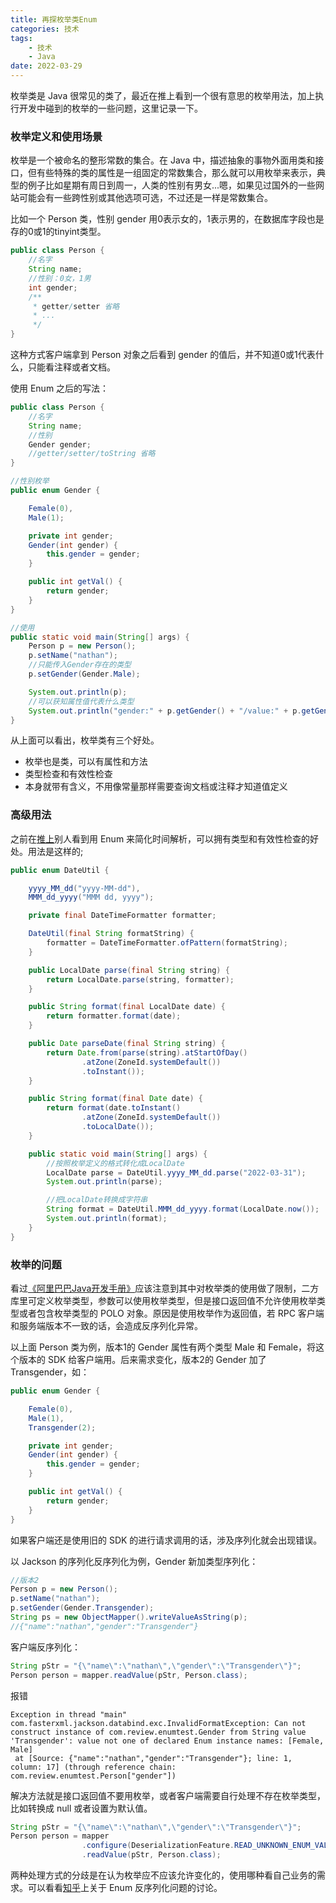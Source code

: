 ```yaml
---
title: 再探枚举类Enum
categories: 技术
tags: 
    - 技术
    - Java
date: 2022-03-29
---
```


枚举类是 Java 很常见的类了，最近在推上看到一个很有意思的枚举用法，加上执行开发中碰到的枚举的一些问题，这里记录一下。


### 枚举定义和使用场景

枚举是一个被命名的整形常数的集合。在 Java 中，描述抽象的事物外面用类和接口，但有些特殊的类的属性是一组固定的常数集合，那么就可以用枚举来表示，典型的例子比如星期有周日到周一，人类的性别有男女...嗯，如果见过国外的一些网站可能会有一些跨性别或其他选项可选，不过还是一样是常数集合。

比如一个 Person 类，性别 gender 用0表示女的，1表示男的，在数据库字段也是存的0或1的tinyint类型。

```java
public class Person {
    //名字
    String name;
    //性别：0女，1男
    int gender;
    /**
     * getter/setter 省略
     * ...
     */
}
```

这种方式客户端拿到 Person 对象之后看到 gender 的值后，并不知道0或1代表什么，只能看注释或者文档。

使用 Enum 之后的写法：

```java
public class Person {
    //名字
    String name;
    //性别
    Gender gender;
    //getter/setter/toString 省略
}

//性别枚举
public enum Gender {

    Female(0),
    Male(1);

    private int gender;
    Gender(int gender) {
        this.gender = gender;
    }

    public int getVal() {
        return gender;
    }
}

//使用
public static void main(String[] args) {
    Person p = new Person();
    p.setName("nathan");
    //只能传入Gender存在的类型
    p.setGender(Gender.Male);

    System.out.println(p);
    //可以获知属性值代表什么类型
    System.out.println("gender:" + p.getGender() + "/value:" + p.getGender().getVal());
}
```

从上面可以看出，枚举类有三个好处。
- 枚举也是类，可以有属性和方法
- 类型检查和有效性检查
- 本身就带有含义，不用像常量那样需要查询文档或注释才知道值定义

### 高级用法

之前在[推上](https://twitter.com/dblevins/status/1502481447935897601)别人看到用 Enum 来简化时间解析，可以拥有类型和有效性检查的好处。用法是这样的;

```java
public enum DateUtil {

    yyyy_MM_dd("yyyy-MM-dd"),
    MMM_dd_yyyy("MMM dd, yyyy");

    private final DateTimeFormatter formatter;

    DateUtil(final String formatString) {
        formatter = DateTimeFormatter.ofPattern(formatString);
    }

    public LocalDate parse(final String string) {
        return LocalDate.parse(string, formatter);
    }

    public String format(final LocalDate date) {
        return formatter.format(date);
    }

    public Date parseDate(final String string) {
        return Date.from(parse(string).atStartOfDay()
                .atZone(ZoneId.systemDefault())
                .toInstant());
    }

    public String format(final Date date) {
        return format(date.toInstant()
                .atZone(ZoneId.systemDefault())
                .toLocalDate());
    }

    public static void main(String[] args) {
        //按照枚举定义的格式转化成LocalDate
        LocalDate parse = DateUtil.yyyy_MM_dd.parse("2022-03-31");
        System.out.println(parse);

        //把LocalDate转换成字符串
        String format = DateUtil.MMM_dd_yyyy.format(LocalDate.now());
        System.out.println(format);
    }
}
```

### 枚举的问题

看过[《阿里巴巴Java开发手册》](https://github.com/alibaba/p3c)应该注意到其中对枚举类的使用做了限制，二方库里可定义枚举类型，参数可以使用枚举类型，但是接口返回值不允许使用枚举类型或者包含枚举类型的 POLO 对象。原因是使用枚举作为返回值，若 RPC 客户端和服务端版本不一致的话，会造成反序列化异常。

以上面 Person 类为例，版本1的 Gender 属性有两个类型 Male 和 Female，将这个版本的 SDK 给客户端用。后来需求变化，版本2的 Gender 加了 Transgender，如：

```java
public enum Gender {

    Female(0),
    Male(1),
    Transgender(2);

    private int gender;
    Gender(int gender) {
        this.gender = gender;
    }

    public int getVal() {
        return gender;
    }
}
```

如果客户端还是使用旧的 SDK 的进行请求调用的话，涉及序列化就会出现错误。

以 Jackson 的序列化反序列化为例，Gender 新加类型序列化：

```java
//版本2
Person p = new Person();
p.setName("nathan");
p.setGender(Gender.Transgender);
String ps = new ObjectMapper().writeValueAsString(p);
//{"name":"nathan","gender":"Transgender"}
```

客户端反序列化：
```java
String pStr = "{\"name\":\"nathan\",\"gender\":\"Transgender\"}";
Person person = mapper.readValue(pStr, Person.class);
```

报错
```
Exception in thread "main" com.fasterxml.jackson.databind.exc.InvalidFormatException: Can not construct instance of com.review.enumtest.Gender from String value 'Transgender': value not one of declared Enum instance names: [Female, Male]
 at [Source: {"name":"nathan","gender":"Transgender"}; line: 1, column: 17] (through reference chain: com.review.enumtest.Person["gender"])
```

解决方法就是接口返回值不要用枚举，或者客户端需要自行处理不存在枚举类型，比如转换成 null 或者设置为默认值。

```java
String pStr = "{\"name\":\"nathan\",\"gender\":\"Transgender\"}";
Person person = mapper
                .configure(DeserializationFeature.READ_UNKNOWN_ENUM_VALUES_AS_NULL, true)
                .readValue(pStr, Person.class);
```

两种处理方式的分歧是在认为枚举应不应该允许变化的，使用哪种看自己业务的需求。可以看看[知乎](https://www.zhihu.com/question/52760637)上关于 Enum 反序列化问题的讨论。
